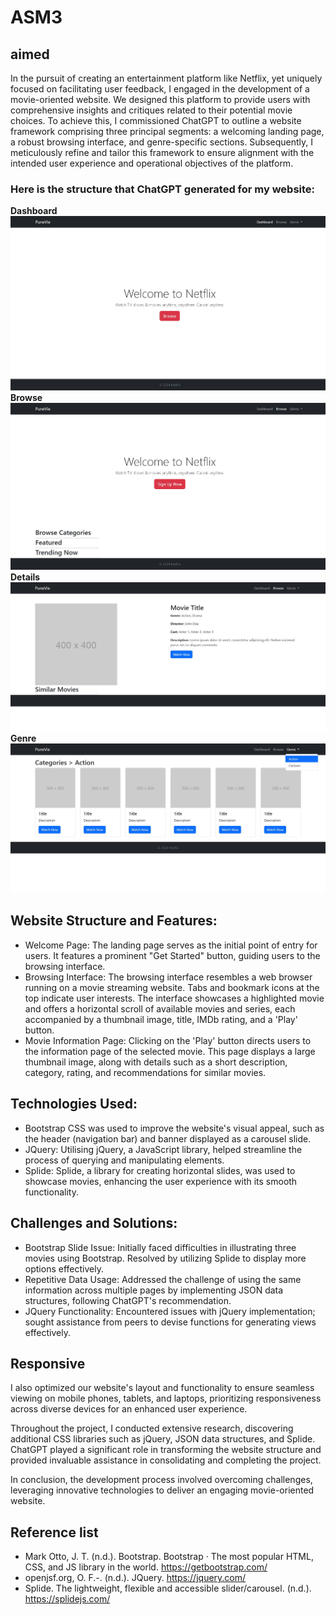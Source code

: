  # ASM3

## aimed
 In the pursuit of creating an entertainment platform like Netflix, yet uniquely focused on facilitating user feedback, I engaged in the development of a movie-oriented website. We designed this platform to provide users with comprehensive insights and critiques related to their potential movie choices. To achieve this, I commissioned ChatGPT to outline a website framework comprising three principal segments: a welcoming landing page, a robust browsing interface, and genre-specific sections. Subsequently, I meticulously refine and tailor this framework to ensure alignment with the intended user experience and operational objectives of the platform.

### Here is the structure that ChatGPT generated for my website: 
**Dashboard**
 ![Dashboard page](img-demo/dashdoard.jpg)
 **Browse**
 ![Browse page](img-demo/browse.jpg)
 **Details**
 ![Details page](img-demo/details.jpg)
 **Genre**
 ![Genre page](img-demo/genre.jpg)

## Website Structure and Features:
- Welcome Page: The landing page serves as the initial point of entry for users. It features a prominent "Get Started" button, guiding users to the browsing interface. 
- Browsing Interface: The browsing interface resembles a web browser running on a movie streaming website. Tabs and bookmark icons at the top indicate user interests. The interface showcases a highlighted movie and offers a horizontal scroll of available movies and series, each accompanied by a thumbnail image, title, IMDb rating, and a 'Play' button.
- Movie Information Page: Clicking on the 'Play' button directs users to the information page of the selected movie. This page displays a large thumbnail image, along with details such as a short description, category, rating, and recommendations for similar movies.

## Technologies Used:
- Bootstrap CSS was used to improve the website's visual appeal, such as the header (navigation bar) and banner displayed as a carousel slide.
- JQuery: Utilising jQuery, a JavaScript library, helped streamline the process of querying and manipulating elements.
- Splide: Splide, a library for creating horizontal slides, was used to showcase movies, enhancing the user experience with its smooth functionality.

## Challenges and Solutions:
- Bootstrap Slide Issue: Initially faced difficulties in illustrating three movies using Bootstrap. Resolved by utilizing Splide to display more options effectively.
- Repetitive Data Usage: Addressed the challenge of using the same information across multiple pages by implementing JSON data structures, following ChatGPT's recommendation.
- JQuery Functionality: Encountered issues with jQuery implementation; sought assistance from peers to devise functions for generating views effectively.

## Responsive 
I also optimized our website's layout and functionality to ensure seamless viewing on mobile phones, tablets, and laptops, prioritizing responsiveness across diverse devices for an enhanced user experience.

Throughout the project, I conducted extensive research, discovering additional CSS libraries such as jQuery, JSON data structures, and Splide. ChatGPT played a significant role in transforming the website structure and provided invaluable assistance in consolidating and completing the project.

In conclusion, the development process involved overcoming challenges, leveraging innovative technologies  to deliver an engaging movie-oriented website.

## Reference list 
- Mark Otto, J. T. (n.d.). Bootstrap. Bootstrap · The most popular HTML, CSS, and JS library in the world. https://getbootstrap.com/ 
- openjsf.org, O. F.-. (n.d.). JQuery. https://jquery.com/ 
- Splide. The lightweight, flexible and accessible slider/carousel. (n.d.). https://splidejs.com/ 